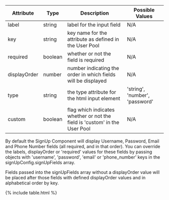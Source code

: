 | Attribute    | Type    | Description                                                                | Possible Values                |
|--------------|---------|----------------------------------------------------------------------------|--------------------------------|
| label        | string  | label for the input field                                                  | N/A                            |
| key          | string  | key name for the attribute as defined in the User Pool                     | N/A                            |
| required     | boolean | whether or not the field is required                                       | N/A                            |
| displayOrder | number  | number indicating the order in which fields will be displayed              | N/A                            |
| type         | string  | the type attribute for the html input element                              | 'string', 'number', 'password' |
| custom       | boolean | flag which indicates whether or not the field is 'custom' in the User Pool | N/A                            |


By default the SignUp Component will display Username, Password, Email and Phone Number fields (all required, and in that order).  You can override the labels, displayOrder or 'required' values for these fields by passing objects with 'username', 'password', 'email' or 'phone_number' keys in the signUpConfig.signUpFields array.

Fields passed into the signUpFields array without a displayOrder value will be placed after those fields with defined displayOrder values and in alphabetical order by key.

{% include table.html %}